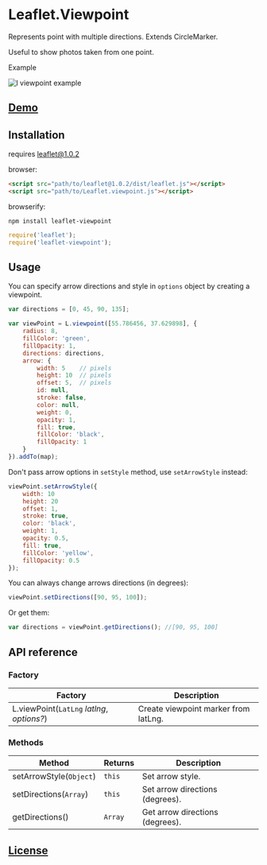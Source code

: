 # Leaflet.Viewpoint

Represents point with multiple directions. Extends CircleMarker.

Useful to show photos taken from one point.

Example

![l viewpoint example](https://cloud.githubusercontent.com/assets/17549928/21459122/bb3770bc-c94c-11e6-841f-d1ec4e6073a5.png)


## [Demo](https://ggolikov.github.io/Leaflet.Viewpoint/example/)

## Installation
requires leaflet@1.0.2

browser:

```html
<script src="path/to/leaflet@1.0.2/dist/leaflet.js"></script>
<script src="path/to/Leaflet.viewpoint.js"></script>
```

browserify:

```
npm install leaflet-viewpoint
```

```javascript
require('leaflet');
require('leaflet-viewpoint');
```

## Usage
You can specify arrow directions and style in `options` object by creating a viewpoint.

```javascript
var directions = [0, 45, 90, 135];

var viewPoint = L.viewpoint([55.786456, 37.629898], {
    radius: 8,
    fillColor: 'green',
    fillOpacity: 1,
    directions: directions,
    arrow: {
        width: 5    // pixels
        height: 10  // pixels
        offset: 5,  // pixels
        id: null,
        stroke: false,
        color: null,
        weight: 0,
        opacity: 1,
        fill: true,
        fillColor: 'black',
        fillOpacity: 1
    }
}).addTo(map);

```
Don't pass arrow options in `setStyle` method, use `setArrowStyle` instead:

```javascript
viewPoint.setArrowStyle({
    width: 10
    height: 20
    offset: 1,
    stroke: true,
    color: 'black',
    weight: 1,
    opacity: 0.5,
    fill: true,
    fillColor: 'yellow',
    fillOpacity: 0.5
});
```

You can always change arrows directions (in degrees):

```javascript
viewPoint.setDirections([90, 95, 100]);
```

Or get them:

```javascript
var directions = viewPoint.getDirections(); //[90, 95, 100]
```

## API reference
### Factory
Factory|Description
-------|-----------
L.viewPoint(`LatLng` _latlng_, _options?_)| Create viewpoint marker from latLng.

### Methods
Method|Returns|Description
------|-------|-----------
setArrowStyle(`Object`)|`this`|Set arrow style.
setDirections(`Array`)|`this`|Set arrow directions (degrees).
getDirections()|`Array`|Get arrow directions (degrees).

## [License](https://opensource.org/licenses/MIT)
